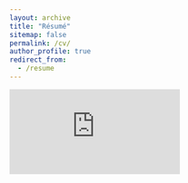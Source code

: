 ```yaml
---
layout: archive
title: "Résumé"
sitemap: false
permalink: /cv/
author_profile: true
redirect_from:
  - /resume
---
```


<embed src="https://sharanmayank.github.io/files/cv.pdf" type="application/pdf" />

